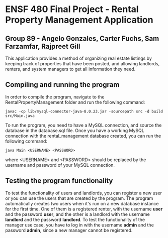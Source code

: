 # ENSF 480 Final Project - Rental Property Management Application
## Group 89 - Angelo Gonzales, Carter Fuchs, Sam Farzamfar, Rajpreet Gill
This application provides a method of organizing real estate listings by keeping track of properties that have been posted, and allowing landlords, renters, and system managers to get all information they need.


## Compiling and running the program
In order to compile the program, navigate to the RentalPropertyManagement folder and run the following command:
```
javac -cp lib/mysql-connector-java-8.0.23.jar -sourcepath src -d build src/Main.java
```
To run the program, you need to have a MySQL connection, and source the database in the database.sql file. Once you have a working MySQL connection with the rental_management database created, you can run the following command:
```
java Main <USERNAME> <PASSWORD>
```
where \<USERNAME> and \<PASSWORD> should be replaced by the username and password of your MySQL connection.

## Testing the program functionality
To test the functionality of users and landlords, you can register a new user or you can use the users that are created by the program. The program automatically creates two users when it's run on a new database instance for the first time. One of them is a registered renter, with the username **user** and the password **user**, and the other is a landlord with the username **landlord** and the password **landlord**.
To test the functionality of the manager use case, you have to log in with the username **admin** and the password **admin**, since a new manager cannot be registered.